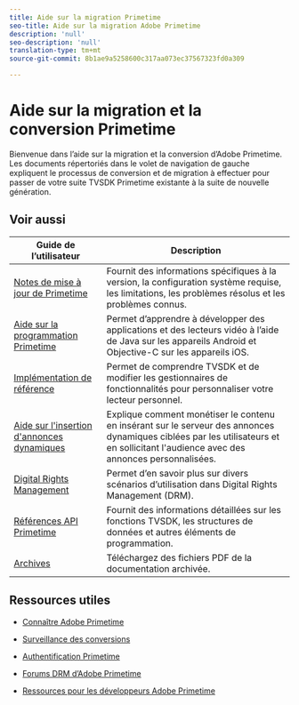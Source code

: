 ```yaml
---
title: Aide sur la migration Primetime
seo-title: Aide sur la migration Adobe Primetime
description: 'null'
seo-description: 'null'
translation-type: tm+mt
source-git-commit: 8b1ae9a5258600c317aa073ec37567323fd0a309

---
```



# Aide sur la migration et la conversion Primetime

Bienvenue dans l’aide sur la migration et la conversion d’Adobe Primetime. Les documents répertoriés dans le volet de navigation de gauche expliquent le processus de conversion et de migration à effectuer pour passer de votre suite TVSDK Primetime existante à la suite de nouvelle génération.

## Voir aussi

| Guide de l’utilisateur | Description |
|--- |--- |
| [Notes de mise à jour de Primetime](/help/release-notes/home.md) | Fournit des informations spécifiques à la version, la configuration système requise, les limitations, les problèmes résolus et les problèmes connus. |
| [Aide sur la programmation Primetime](/help/programming/home.md) | Permet d’apprendre à développer des applications et des lecteurs vidéo à l’aide de Java sur les appareils Android et Objective-C sur les appareils iOS. |
| [Implémentation de référence](/help/android-reference-implementation/home.md) | Permet de comprendre TVSDK et de modifier les gestionnaires de fonctionnalités pour personnaliser votre lecteur personnel. |
| [Aide sur l&#39;insertion d&#39;annonces dynamiques](/help/dynamic-ad-insertion/home.md) | Explique comment monétiser le contenu en insérant sur le serveur des annonces dynamiques ciblées par les utilisateurs et en sollicitant l&#39;audience avec des annonces personnalisées. |
| [Digital Rights Management](/help/digital-rights-management/home.md) | Permet d’en savoir plus sur divers scénarios d’utilisation dans Digital Rights Management (DRM). |
| [Références API Primetime](/help/reference/api-references.md) | Fournit des informations détaillées sur les fonctions TVSDK, les structures de données et autres éléments de programmation. |
| [Archives](https://helpx.adobe.com/primetime/archives.html) | Téléchargez des fichiers PDF de la documentation archivée. |

## Ressources utiles

* [Connaître Adobe Primetime](https://www.adobe.com/in/marketing/primetime.html)

* [Surveillance des conversions](https://tve.helpdocsonline.com/concurrency-monitoring-introduction)

* [Authentification Primetime](https://tve.helpdocsonline.com/home)

* [Forums DRM d’Adobe Primetime](https://forums.adobe.com/community/adobe_access)

* [Ressources pour les développeurs Adobe Primetime](https://www.adobe.com/devnet/primetime.html)